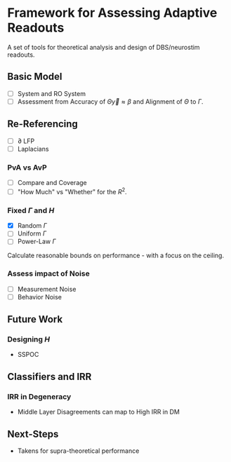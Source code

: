 # Framework for Assessing Adaptive Readouts

A set of tools for theoretical analysis and design of DBS/neurostim readouts.

## Basic Model
- [ ] System and RO System
- [ ] Assessment from Accuracy of $\Theta \vec{y} \approx \beta$ and Alignment of $\Theta$ to $\Gamma$.

## Re-Referencing

- [ ] $\partial$ LFP
- [ ]  Laplacians

### PvA vs AvP
- [ ] Compare and Coverage
- [ ] "How Much" vs "Whether" for the $R^2$.
  
### Fixed $\Gamma$ and $H$

- [X] Random $\Gamma$
- [ ] Uniform $\Gamma$
- [ ] Power-Law $\Gamma$

Calculate reasonable bounds on performance - with a focus on the ceiling.

### Assess impact of Noise
- [ ] Measurement Noise
- [ ] Behavior Noise

## Future Work

### Designing $H$
* SSPOC

## Classifiers and IRR

### IRR in Degeneracy
* Middle Layer Disagreements can map to High IRR in DM

## Next-Steps
* Takens for supra-theoretical performance
